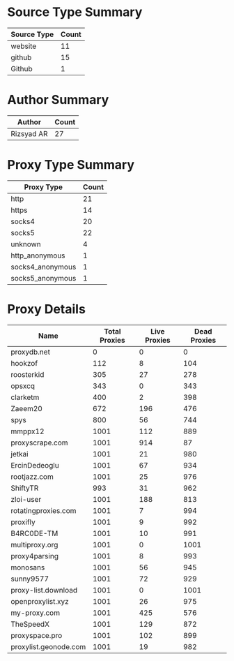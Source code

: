 # Source Type Summary

| Source Type | Count |
|-------------|-------|
| website | 11 |
| github | 15 |
| Github | 1 |


# Author Summary

| Author | Count |
|--------|-------|
| Rizsyad AR | 27 |


# Proxy Type Summary

| Proxy Type | Count |
|------------|-------|
| http | 21 |
| https | 14 |
| socks4 | 20 |
| socks5 | 22 |
| unknown | 4 |
| http_anonymous | 1 |
| socks4_anonymous | 1 |
| socks5_anonymous | 1 |


# Proxy Details

| Name | Total Proxies | Live Proxies | Dead Proxies |
|------|---------------|--------------|---------------|
| proxydb.net | 0 | 0 | 0 |
| hookzof | 112 | 8 | 104 |
| roosterkid | 305 | 27 | 278 |
| opsxcq | 343 | 0 | 343 |
| clarketm | 400 | 2 | 398 |
| Zaeem20 | 672 | 196 | 476 |
| spys | 800 | 56 | 744 |
| mmppx12 | 1001 | 112 | 889 |
| proxyscrape.com | 1001 | 914 | 87 |
| jetkai | 1001 | 21 | 980 |
| ErcinDedeoglu | 1001 | 67 | 934 |
| rootjazz.com | 1001 | 25 | 976 |
| ShiftyTR | 993 | 31 | 962 |
| zloi-user | 1001 | 188 | 813 |
| rotatingproxies.com | 1001 | 7 | 994 |
| proxifly | 1001 | 9 | 992 |
| B4RC0DE-TM | 1001 | 10 | 991 |
| multiproxy.org | 1001 | 0 | 1001 |
| proxy4parsing | 1001 | 8 | 993 |
| monosans | 1001 | 56 | 945 |
| sunny9577 | 1001 | 72 | 929 |
| proxy-list.download | 1001 | 0 | 1001 |
| openproxylist.xyz | 1001 | 26 | 975 |
| my-proxy.com | 1001 | 425 | 576 |
| TheSpeedX | 1001 | 129 | 872 |
| proxyspace.pro | 1001 | 102 | 899 |
| proxylist.geonode.com | 1001 | 19 | 982 |
